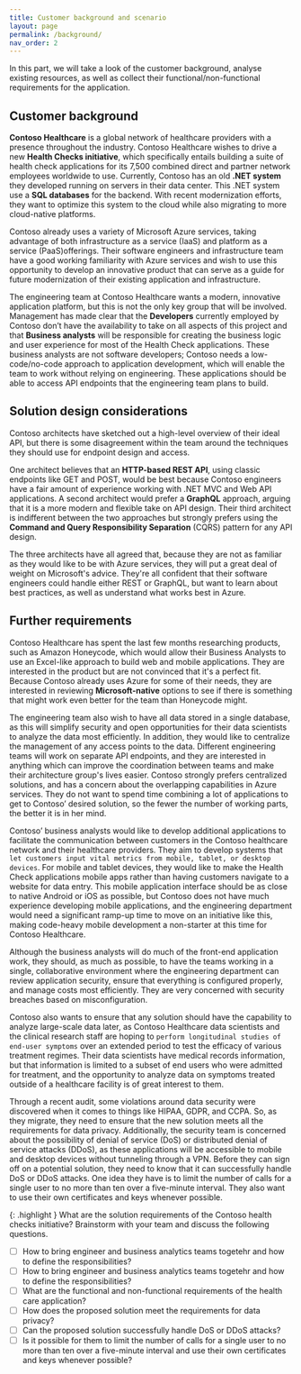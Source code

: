 ```yaml
---
title: Customer background and scenario
layout: page
permalink: /background/
nav_order: 2
---
```


In this part, we will take a look of the customer background, analyse existing resources, as well as collect their functional/non-functional requirements for the application.

## Customer background

**Contoso Healthcare** is a global network of healthcare providers with a presence throughout the industry. Contoso Healthcare wishes to drive a new **Health Checks initiative**, which specifically entails building a suite of health check applications for its 7,500 combined direct and partner network employees worldwide to use. Currently, Contoso has an old **.NET system** they developed running on servers in their data center. This .NET system use a **SQL databases** for the backend. With recent modernization efforts, they want to optimize this system to the cloud while also migrating to more cloud-native platforms.

Contoso already uses a variety of Microsoft Azure services, taking advantage of both infrastructure as a service (IaaS) and platform as a service (PaaS)offerings. Their software engineers and infrastructure team have a good working familiarity with Azure services and wish to use this opportunity to develop an innovative product that can serve as a guide for future modernization of their existing application and infrastructure.

The engineering team at Contoso Healthcare wants a modern, innovative application platform, but this is not the only key group that will be involved. Management has made clear that the **Developers** currently employed by Contoso don’t have the availability to take on all aspects of this project and that **Business analysts** will be responsible for creating the business logic and user experience for most of the Health Check applications. These business analysts are not software developers; Contoso needs a low-code/no-code approach to application development, which will enable the team to work without relying on engineering. These applications should be able to access API endpoints that the engineering team plans to build.


## Solution design considerations
Contoso architects have sketched out a high-level overview of their ideal API, but there is some disagreement within the team around the techniques they should use for endpoint design and access. 

One architect believes that an **HTTP-based REST API**, using classic endpoints like GET and POST, would be best because Contoso engineers have a fair amount of experience working with .NET MVC and Web API applications. 
A second architect would prefer a **GraphQL** approach, arguing that it is a more modern and flexible take on API design. 
Their third architect is indifferent between the two approaches but strongly prefers using the **Command and Query Responsibility Separation** (CQRS) pattern for any API design. 

The three architects have all agreed that, because they are not as familiar as they would like to be with Azure services, they will put a great deal of weight on Microsoft's advice. They're all confident that their software engineers could handle either REST or GraphQL, but want to learn about best practices, as well as understand what works best in Azure.


## Further requirements
Contoso Healthcare has spent the last few months researching products, such as Amazon Honeycode, which would allow their Business Analysts to use an Excel-like approach to build web and mobile applications. They are interested in the product but are not convinced that it's a perfect fit. Because Contoso already uses Azure for some of their needs, they are interested in reviewing **Microsoft-native** options to see if there is something that might work even better for the team than Honeycode might. 

The engineering team also wish to have all data stored in a single database, as this will simplify security and open opportunities for their data scientists to analyze the data most efficiently. In addition, they would like to centralize the management of any access points to the data. Different engineering teams will work on separate API endpoints, and they are interested in anything which can improve the coordination between teams and make their architecture group's lives easier. Contoso strongly prefers centralized solutions, and has a concern about the overlapping capabilities in Azure services. They do not want to spend time combining a lot of applications to get to Contoso’ desired solution, so the fewer the number of working parts, the better it is in her mind.

Contoso’ business analysts would like to develop additional applications to facilitate the communication between customers in the Contoso healthcare network and their healthcare providers. They aim to develop systems that `let customers input vital metrics from mobile, tablet, or desktop devices`. For mobile and tablet devices, they would like to make the Health Check applications mobile apps rather than having customers navigate to a website for data entry. This mobile application interface should be as close to native Android or iOS as possible, but Contoso does not have much experience developing mobile applications, and the engineering department would need a significant ramp-up time to move on an initiative like this, making code-heavy mobile development a non-starter at this time for Contoso Healthcare.

Although the business analysts will do much of the front-end application work, they should, as much as possible, to have the teams working in a single, collaborative environment where the engineering department can review application security, ensure that everything is configured properly, and manage costs most efficiently. They are very concerned with security breaches based on misconfiguration.

Contoso also wants to ensure that any solution should have the capability to analyze large-scale data later, as Contoso Healthcare data scientists and the clinical research staff are hoping to `perform longitudinal studies of end-user symptoms` over an extended period to test the efficacy of various treatment regimes. Their data scientists have medical records information, but that information is limited to a subset of end users who were admitted for treatment, and the opportunity to analyze data on symptoms treated outside of a healthcare facility is of great interest to them.

Through a recent audit, some violations around data security were discovered when it comes to things like HIPAA, GDPR, and CCPA. So, as they migrate, they need to ensure that the new solution meets all the requirements for data privacy. Additionally, the security team is concerned about the possibility of denial of service (DoS) or distributed denial of service attacks (DDoS), as these applications will be accessible to mobile and desktop devices without tunneling through a VPN. Before they can sign off on a potential solution, they need to know that it can successfully handle DoS or DDoS attacks. One idea they have is to limit the number of calls for a single user to no more than ten over a five-minute interval. They also want to use their own certificates and keys whenever possible.

{: .highlight }
What are the solution requirements of the Contoso health checks initiative? Brainstorm with your team and discuss the following questions.

- [ ] How to bring engineer and business analytics teams togetehr and how to define the responsibilities?
- [ ] How to bring engineer and business analytics teams togetehr and how to define the responsibilities?
- [ ] What are the functional and non-functional requirements of the health care application? 
- [ ] How does the proposed solution meet the requirements for data privacy?
- [ ] Can the proposed solution successfully handle DoS or DDoS attacks?
- [ ] Is it possible for them to limit the number of calls for a single user to no more than ten over a five-minute interval and use their own certificates and keys whenever possible?

<!-- [CONTINUE](https://felihong.github.io/taw-power-apps-power-platform/backend_architecture/){: .btn .btn-purple .mr-2} -->
